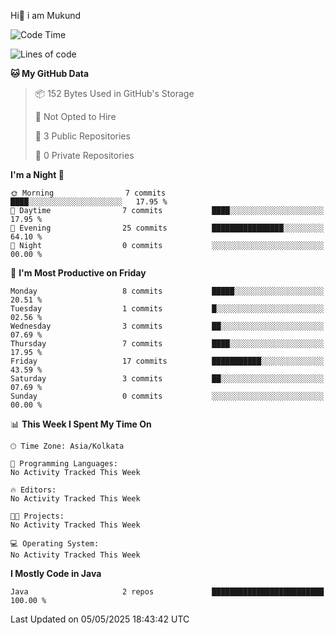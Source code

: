   Hi👋 i am Mukund
<!--
**MukundAkabari/MukundAkabari** is a ✨ _special_ ✨ repository because its `README.md` (this file) appears on your GitHub profile.

Here are some ideas to get you started:

- 🔭 I’m currently working Java
- 🌱 I’m currently learning Sping booy ,Java  ...

<!--START_SECTION:waka-->
![Code Time](http://img.shields.io/badge/Code%20Time-49%20hrs%2020%20mins-blue)

![Lines of code](https://img.shields.io/badge/From%20Hello%20World%20I%27ve%20Written-3.9%20thousand%20lines%20of%20code-blue)

**🐱 My GitHub Data** 

> 📦 152 Bytes Used in GitHub's Storage 
 > 
> 🚫 Not Opted to Hire
 > 
> 📜 3 Public Repositories 
 > 
> 🔑 0 Private Repositories 
 > 
**I'm a Night 🦉** 

```text
🌞 Morning                7 commits           ████░░░░░░░░░░░░░░░░░░░░░   17.95 % 
🌆 Daytime                7 commits           ████░░░░░░░░░░░░░░░░░░░░░   17.95 % 
🌃 Evening                25 commits          ████████████████░░░░░░░░░   64.10 % 
🌙 Night                  0 commits           ░░░░░░░░░░░░░░░░░░░░░░░░░   00.00 % 
```
📅 **I'm Most Productive on Friday** 

```text
Monday                   8 commits           █████░░░░░░░░░░░░░░░░░░░░   20.51 % 
Tuesday                  1 commits           █░░░░░░░░░░░░░░░░░░░░░░░░   02.56 % 
Wednesday                3 commits           ██░░░░░░░░░░░░░░░░░░░░░░░   07.69 % 
Thursday                 7 commits           ████░░░░░░░░░░░░░░░░░░░░░   17.95 % 
Friday                   17 commits          ███████████░░░░░░░░░░░░░░   43.59 % 
Saturday                 3 commits           ██░░░░░░░░░░░░░░░░░░░░░░░   07.69 % 
Sunday                   0 commits           ░░░░░░░░░░░░░░░░░░░░░░░░░   00.00 % 
```


📊 **This Week I Spent My Time On** 

```text
🕑︎ Time Zone: Asia/Kolkata

💬 Programming Languages: 
No Activity Tracked This Week

🔥 Editors: 
No Activity Tracked This Week

🐱‍💻 Projects: 
No Activity Tracked This Week

💻 Operating System: 
No Activity Tracked This Week
```

**I Mostly Code in Java** 

```text
Java                     2 repos             █████████████████████████   100.00 % 
```




 Last Updated on 05/05/2025 18:43:42 UTC
<!--END_SECTION:waka-->
